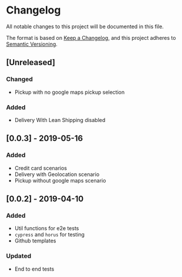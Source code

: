 # Changelog

All notable changes to this project will be documented in this file.

The format is based on [Keep a Changelog](https://keepachangelog.com/en/1.0.0/),
and this project adheres to [Semantic Versioning](https://semver.org/spec/v2.0.0.html).

## [Unreleased]

### Changed

- Pickup with no google maps pickup selection

### Added

- Delivery With Lean Shipping disabled

## [0.0.3] - 2019-05-16

### Added

- Credit card scenarios
- Delivery with Geolocation scenario
- Pickup without google maps scenario

## [0.0.2] - 2019-04-10

### Added

- Util functions for e2e tests
- `cypress` and `horus` for testing
- Github templates

### Updated

- End to end tests
